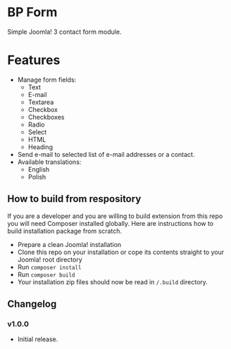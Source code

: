 # BP Form
Simple Joomla! 3 contact form module.

# Features
- Manage form fields:
    - Text
    - E-mail
    - Textarea
    - Checkbox
    - Checkboxes
    - Radio
    - Select
    - HTML
    - Heading
- Send e-mail to selected list of e-mail addresses or a contact.
- Available translations:
    - English
    - Polish

## How to build from respository
If you are a developer and you are willing to build extension from this repo you will need Composer installed globally. 
Here are instructions how to build installation package from scratch.
- Prepare a clean Joomla! installation
- Clone this repo on your installation or cope its contents straight to your Joomla! root directory
- Run `composer install`
- Run `composer build`
- Your installation zip files should now be read in `/.build` directory.

## Changelog

### v1.0.0
- Initial release.
